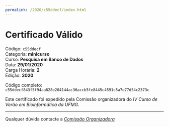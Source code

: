 ```yaml
---
permalink: /2020/c55ddecf/index.html
---
```


# Certificado Válido

Código: `c55ddecf`<br>
Categoria: **minicurso**<br>
Curso: **Pesquisa em Banco de Dados**<br>
Data: **29/01/2020**<br>
Carga Horária: **2**<br>
Edição: **2020**<br>


Código completo: `c55ddecf843f5f94aa828e204144ac36accb5fe8445c4591c5a7e77d54c2373c`


Este certificado foi expedido pela Comissão organizadora do *IV Curso de Verão em Bioinformática da UFMG*.

----

Qualquer dúvida contacte a [_Comissão Organizadora_](<mailto:cursobioinfoufmg@gmail.com$subject=[Certificados]>)

